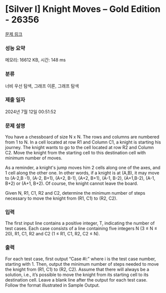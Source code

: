 # [Silver I] Knight Moves – Gold Edition - 26356 

[문제 링크](https://www.acmicpc.net/problem/26356) 

### 성능 요약

메모리: 16612 KB, 시간: 148 ms

### 분류

너비 우선 탐색, 그래프 이론, 그래프 탐색

### 제출 일자

2024년 7월 12일 00:51:52

### 문제 설명

<p>You have a chessboard of size N x N. The rows and columns are numbered from 1 to N. In a cell located at row R1 and Column C1, a knight is starting his journey. The knight wants to go to the cell located at row R2 and Column C2. Move the knight from the starting cell to this destination cell with minimum number of moves.</p>

<p>As a reminder, a knight's jump moves him 2 cells along one of the axes, and 1 cell along the other one. In other words, if a knight is at (A,B), it may move to (A-2,B -1), (A-2, B+1), (A+2, B-1), (A+2, B+1), (A-1, B-2), (A+1,B-2), (A-1, B+2) or (A+1, B+2). Of course, the knight cannot leave the board.</p>

<p>Given N, R1, C1, R2 and C2, determine the minimum number of steps necessary to move the knight from (R1, C1) to (R2, C2).</p>

### 입력 

 <p>The first input line contains a positive integer, T, indicating the number of test cases. Each case consists of a line containing five integers N (3 ≤ N ≤ 20), R1, C1, R2 and C2 (1 ≤ R1, C1, R2, C2 ≤ N).</p>

### 출력 

 <p>For each test case, first output “Case #i:” where i is the test case number, starting with 1. Then, output the minimum number of steps needed to move the knight from (R1, C1) to (R2, C2). Assume that there will always be a solution, i.e., it’s possible to move the knight from its starting cell to its destination cell. Leave a blank line after the output for each test case. Follow the format illustrated in Sample Output.</p>

